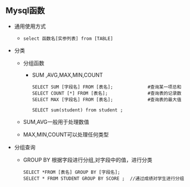 ## Mysql函数

- 通用使用方式

  - ```mysql
    select 函数名[实参列表] from [TABLE]
    ```

- 分类

  - 分组函数

    - SUM ,AVG,MAX,MIN,COUNT

      ```mysql
      SELECT SUM [字段名] FROM [表名];			  #查询某一项总和
      SELECT COUNT [*] FROM [表名];				#查询表的记录数
      SELECT MAX [字段名] FROM [表名];			  #查询表的最大值
      
      SELECT sum(student) from student ;
      ```

      

  - SUM,AVG一般用于处理数值
  - MAX,MIN,COUNT可以处理任何类型

- 分组查询

  - GROUP BY	根据字段进行分组,对字段中的值，进行分类

    ```mysql
    SELECT *FROM [表名] GROUP BY [字段名];
    SELECT * FROM STUDENT GROUP BY SCORE ;	//通过成绩对学生进行分组
    ```

    